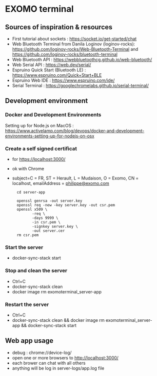 # EXOMO terminal

## Sources of inspiration & resources

- First tutorial about sockets : <https://socket.io/get-started/chat>
- Web Bluetooth Terminal from Danila Loginov (loginov-rocks): <https://github.com/loginov-rocks/Web-Bluetooth-Terminal> and <https://github.com/loginov-rocks/bluetooth-terminal>
- Web Bluetooth API : <https://webbluetoothcg.github.io/web-bluetooth/>
- Web Serial API : <https://web.dev/serial/>
- Espruino Quick Start (Bluetooth LE) : <https://www.espruino.com/Quick+Start+BLE>
- Espruino Web IDE : <https://www.espruino.com/ide/>
- Serial Terminal : <https://googlechromelabs.github.io/serial-terminal/>

## Development environment

### Docker and Development Environments

Setting up for Node.js on MacOS : <https://www.activelamp.com/blog/devops/docker-and-development-environments-setting-up-for-nodejs-on-osx>

### Create a self signed certificat

- for <https://localhost:3000/>
- ok with Chrome
- subject=C = FR, ST = Herault, L = Mudaison, O = Exomo, CN = localhost, emailAddress = philippe@exomo.com

        cd server-app

        openssl genrsa -out server.key
        openssl req -new -key server.key -out csr.pem
        openssl x509 \
               -req \
               -days 9999 \
               -in csr.pem \
               -signkey server.key \
               -out server.cer
        rm csr.pem

### Start the server

- docker-sync-stack start

### Stop and clean the server

- Ctrl+C
- docker-sync-stack clean
- docker image rm exomoterminal_server-app

### Restart the server

- Ctrl+C
- docker-sync-stack clean && docker image rm exomoterminal_server-app && docker-sync-stack start

## Web app usage

- debug : chrome://device-log/
- open one or more browsers to <http://localhost:3000/>
- each brower can chat with all others
- anything will be log in server-logs/app.log file
